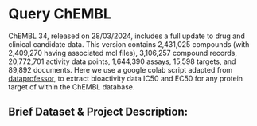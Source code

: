 # Query ChEMBL

ChEMBL 34, released on 28/03/2024, includes a full update to drug and clinical candidate data. This version contains 2,431,025 compounds (with 2,409,270 having associated mol files), 3,106,257 compound records, 20,772,701 activity data points, 1,644,390 assays, 15,598 targets, and 89,892 documents.
Here we use a google colab script adapted from [dataprofessor](https://github.com/dataprofessor/code/blob/master/python/CDD_ML_Part_1_Bioactivity_Data_Concised.ipynb), to extract bioactivity data IC50 and EC50 for any protein target of within the ChEMBL database. 


## Brief Dataset & Project Description:
